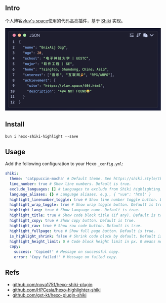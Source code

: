 ## Intro

个人博客[vluv's space](https://vluv.space/)使用的代码高亮插件，基于 [Shiki](https://shiki.style/) 实现。

![Preview](assets/README/1748359303158.png)

## Install

`bun i hexo-shiki-highlight --save`

## Usage

Add the following configuration to your Hexo `_config.yml`:

```yaml
shiki:
  theme: 'catppuccin-mocha' # Default theme. See https://shiki.style/themes for all available themes.
  line_number: true # Show line numbers. Default is true.
  exclude_languages: [] # Languages to exclude from Shiki highlighting.
  language_aliases: {} # Language aliases. e.g., { "vue": "html" }
  highlight_linenumber_toggle: true # Show line number toggle button. Default is true.
  highlight_wrap_toggle: true # Show wrap toggle button. Default is true.
  highlight_lang: true # Show language name. Default is true.
  highlight_title: true # Show code block title (if any). Default is true.
  highlight_copy: true # Show copy button. Default is true.
  highlight_raw: true # Show raw code button. Default is true.
  highlight_fullpage: true # Show full page button. Default is true.
  is_highlight_shrink: false # Shrink code block by default. Default is false.
  highlight_height_limit: 0 # Code block height limit in px. 0 means no limit. Default is 0.
  copy:
    success: 'Copied!' # Message on successful copy.
    error: 'Copy failed!' # Message on failed copy.
```

## Refs

- [github.com/nova1751/hexo-shiki-plugin](https://github.com/nova1751/hexo-shiki-plugin)
- [github.com/HPCesia/hexo-highlighter-shiki](https://github.com/HPCesia/hexo-highlighter-shiki)
- [github.com/gxt-kt/hexo-plugin-shiki](https://github.com/gxt-kt/hexo-plugin-shiki)
